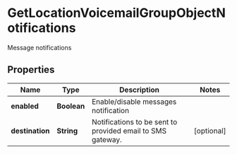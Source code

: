 

# GetLocationVoicemailGroupObjectNotifications

Message notifications

## Properties

| Name | Type | Description | Notes |
|------------ | ------------- | ------------- | -------------|
|**enabled** | **Boolean** | Enable/disable messages notification |  |
|**destination** | **String** | Notifications to be sent to provided email to SMS gateway. |  [optional] |



